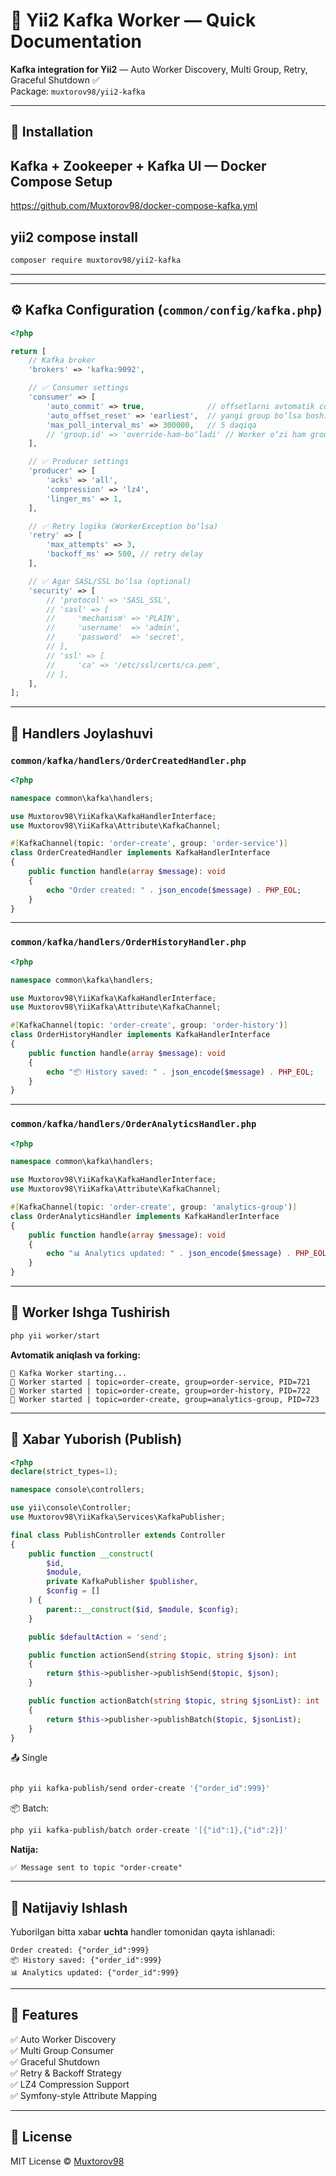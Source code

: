 # 🐘 Yii2 Kafka Worker — Quick Documentation

**Kafka integration for Yii2** — Auto Worker Discovery, Multi Group, Retry, Graceful Shutdown ✅  
Package: `muxtorov98/yii2-kafka`

---

## 🚀 Installation

## Kafka + Zookeeper + Kafka UI — Docker Compose Setup
https://github.com/Muxtorov98/docker-compose-kafka.yml

## yii2 compose install

```bash
composer require muxtorov98/yii2-kafka
```

---

---

## ⚙️ Kafka Configuration (`common/config/kafka.php`)

```php
<?php

return [
    // Kafka broker
    'brokers' => 'kafka:9092',

    // ✅ Consumer settings
    'consumer' => [
        'auto_commit' => true,              // offsetlarni avtomatik commit
        'auto_offset_reset' => 'earliest',  // yangi group bo‘lsa boshidan o‘qiydi
        'max_poll_interval_ms' => 300000,   // 5 daqiqa
        // 'group.id' => 'override-ham-bo‘ladi' // Worker o‘zi ham group oladi
    ],

    // ✅ Producer settings
    'producer' => [
        'acks' => 'all',
        'compression' => 'lz4',
        'linger_ms' => 1,
    ],

    // ✅ Retry logika (WorkerException bo‘lsa)
    'retry' => [
        'max_attempts' => 3,
        'backoff_ms' => 500, // retry delay
    ],

    // ✅ Agar SASL/SSL bo‘lsa (optional)
    'security' => [
        // 'protocol' => 'SASL_SSL',
        // 'sasl' => [
        //     'mechanism' => 'PLAIN',
        //     'username'  => 'admin',
        //     'password'  => 'secret',
        // ],
        // 'ssl' => [
        //     'ca' => '/etc/ssl/certs/ca.pem',
        // ],
    ],
];

```

---

## 📂 Handlers Joylashuvi

### `common/kafka/handlers/OrderCreatedHandler.php`

```php
<?php

namespace common\kafka\handlers;

use Muxtorov98\YiiKafka\KafkaHandlerInterface;
use Muxtorov98\YiiKafka\Attribute\KafkaChannel;

#[KafkaChannel(topic: 'order-create', group: 'order-service')]
class OrderCreatedHandler implements KafkaHandlerInterface
{
    public function handle(array $message): void
    {
        echo "Order created: " . json_encode($message) . PHP_EOL;
    }
}
```

---

### `common/kafka/handlers/OrderHistoryHandler.php`

```php
<?php

namespace common\kafka\handlers;

use Muxtorov98\YiiKafka\KafkaHandlerInterface;
use Muxtorov98\YiiKafka\Attribute\KafkaChannel;

#[KafkaChannel(topic: 'order-create', group: 'order-history')]
class OrderHistoryHandler implements KafkaHandlerInterface
{
    public function handle(array $message): void
    {
        echo "📦 History saved: " . json_encode($message) . PHP_EOL;
    }
}
```

---

### `common/kafka/handlers/OrderAnalyticsHandler.php`

```php
<?php

namespace common\kafka\handlers;

use Muxtorov98\YiiKafka\KafkaHandlerInterface;
use Muxtorov98\YiiKafka\Attribute\KafkaChannel;

#[KafkaChannel(topic: 'order-create', group: 'analytics-group')]
class OrderAnalyticsHandler implements KafkaHandlerInterface
{
    public function handle(array $message): void
    {
        echo "📊 Analytics updated: " . json_encode($message) . PHP_EOL;
    }
}
```

---

## 🚀 Worker Ishga Tushirish

```bash
php yii worker/start
```

**Avtomatik aniqlash va forking:**

```
🚀 Kafka Worker starting...
👷 Worker started | topic=order-create, group=order-service, PID=721
👷 Worker started | topic=order-create, group=order-history, PID=722
👷 Worker started | topic=order-create, group=analytics-group, PID=723
```

---

## 📨 Xabar Yuborish (Publish)

```php
<?php
declare(strict_types=1);

namespace console\controllers;

use yii\console\Controller;
use Muxtorov98\YiiKafka\Services\KafkaPublisher;

final class PublishController extends Controller
{
    public function __construct(
        $id,
        $module,
        private KafkaPublisher $publisher,
        $config = []
    ) {
        parent::__construct($id, $module, $config);
    }

    public $defaultAction = 'send';

    public function actionSend(string $topic, string $json): int
    {
        return $this->publisher->publishSend($topic, $json);
    }

    public function actionBatch(string $topic, string $jsonList): int
    {
        return $this->publisher->publishBatch($topic, $jsonList);
    }
}

```
📤 Single
```bash

php yii kafka-publish/send order-create '{"order_id":999}'
```

📦 Batch:
```bash
php yii kafka-publish/batch order-create '[{"id":1},{"id":2}]'

```

**Natija:**

```
✅ Message sent to topic "order-create"
```

---

## 🧩 Natijaviy Ishlash

Yuborilgan bitta xabar **uchta** handler tomonidan qayta ishlanadi:

```
Order created: {"order_id":999}
📦 History saved: {"order_id":999}
📊 Analytics updated: {"order_id":999}
```

---

## 🧠 Features

✅ Auto Worker Discovery  
✅ Multi Group Consumer  
✅ Graceful Shutdown  
✅ Retry & Backoff Strategy  
✅ LZ4 Compression Support  
✅ Symfony-style Attribute Mapping

---

## 📜 License

MIT License © [Muxtorov98](https://github.com/muxtorov98)
